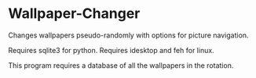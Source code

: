 Wallpaper-Changer
=================

Changes wallpapers pseudo-randomly with options for picture navigation.

Requires sqlite3 for python.
Requires idesktop and feh for linux.

This program requires a database of all the wallpapers in the rotation.
